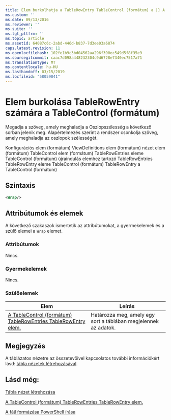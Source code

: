 ```yaml
---
title: Elem burkolhatja a TableRowEntry TableControl (formátum) a |} A Microsoft Docs
ms.custom: ''
ms.date: 09/13/2016
ms.reviewer: ''
ms.suite: ''
ms.tgt_pltfrm: ''
ms.topic: article
ms.assetid: 64087c6c-2abd-446d-b837-7d3ee03a6874
caps.latest.revision: 11
ms.openlocfilehash: 102fe1b9c3bd04562aa296f390ec549d5f8f35e9
ms.sourcegitcommit: caac7d098a448232304c9d6728e7340ec7517a71
ms.translationtype: MT
ms.contentlocale: hu-HU
ms.lasthandoff: 03/15/2019
ms.locfileid: "58059841"
---
```

# <a name="wrap-element-for-tablerowentry-for-tablecontrol--format"></a>Elem burkolása TableRowEntry számára a TableControl (formátum)

Megadja a szöveg, amely meghaladja a Oszlopszélesség a következő sorban jelenik meg. Alapértelmezés szerint a rendszer csonkolja szöveg, amely meghaladja az oszlopok szélességét.

Konfigurációs elem (formátum) ViewDefinitions elem (formátum) nézet elem (formátum) TableControl elem (formátum) TableRowEntries eleme TableControl (formátum) újraindulás elemhez tartozó TableRowEntries TableRowEntry eleme TableControl (formátum) TableRowEntry a TableControl (formátum)

## <a name="syntax"></a>Szintaxis

```xml
<Wrap/>
```

## <a name="attributes-and-elements"></a>Attribútumok és elemek

A következő szakaszok ismertetik az attribútumokat, a gyermekelemek és a szülő elemei a `Wrap` elemet.

### <a name="attributes"></a>Attribútumok

Nincs.

### <a name="child-elements"></a>Gyermekelemek

Nincs.

### <a name="parent-elements"></a>Szülőelemek

|Elem|Leírás|
|-------------|-----------------|
|[A TableControl (formátum) TableRowEntries TableRowEntry elem.](./tablerowentry-element-for-tablerowentries-for-tablecontrol-format.md)|Határozza meg, amely egy sort a táblában megjelennek az adatok.|

## <a name="remarks"></a>Megjegyzés

A táblázatos nézetre az összetevőivel kapcsolatos további információkért lásd: [tábla nézetek létrehozásával](./creating-a-table-view.md).

## <a name="see-also"></a>Lásd még:

[Tábla nézet létrehozása](./creating-a-table-view.md)

[A TableControl (formátum) TableRowEntries TableRowEntry elem.](./tablerowentry-element-for-tablerowentries-for-tablecontrol-format.md)

[A fájl formázása PowerShell írása](./writing-a-powershell-formatting-file.md)
